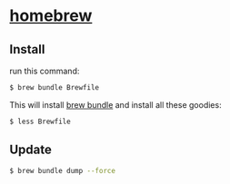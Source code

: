# [ homebrew ](https://brew.sh/)

## Install

run this command:

```sh
$ brew bundle Brewfile
```

This will install [brew bundle](https://github.com/Homebrew/homebrew-bundle) and install all these goodies:

```sh
$ less Brewfile
```

## Update

```sh
$ brew bundle dump --force
```
